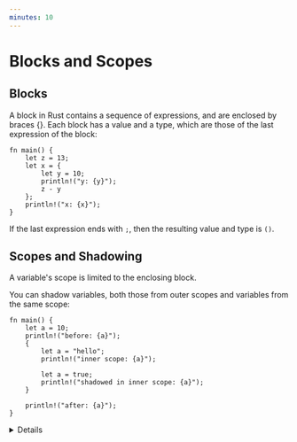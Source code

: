 ```yaml
---
minutes: 10
---
```


# Blocks and Scopes

## Blocks

A block in Rust contains a sequence of expressions, and are enclosed by braces {}. Each block has a value and a
type, which are those of the last expression of the block:

```rust,editable
fn main() {
    let z = 13;
    let x = {
        let y = 10;
        println!("y: {y}");
        z - y
    };
    println!("x: {x}");
}
```

If the last expression ends with `;`, then the resulting value and type is `()`.

## Scopes and Shadowing

A variable's scope is limited to the enclosing block.

You can shadow variables, both those from outer scopes and variables from the
same scope:

```rust,editable
fn main() {
    let a = 10;
    println!("before: {a}");
    {
        let a = "hello";
        println!("inner scope: {a}");

        let a = true;
        println!("shadowed in inner scope: {a}");
    }

    println!("after: {a}");
}
```

<details>

- You can show how the value of the block changes by changing the last line in
  the block. For instance, adding/removing a semicolon or using a `return`.
- Show that a variable's scope is limited by adding a `b` in the inner block in
  the last example, and then trying to access it outside that block.
- Shadowing is different from mutation, because after shadowing both variable's
  memory locations exist at the same time. Both are available under the same
  name, depending where you use it in the code.
- A shadowing variable can have a different type.
- Shadowing looks obscure at first, but is convenient for holding on to values
  after `.unwrap()`.

</details>

